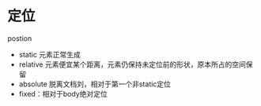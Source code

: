 # 定位
postion

- static 元素正常生成
- relative 元素便宜某个距离，元素仍保持未定位前的形状，原本所占的空间保留
- absolute 脱离文档刘，相对于第一个非static定位
- fixed：相对于body绝对定位

